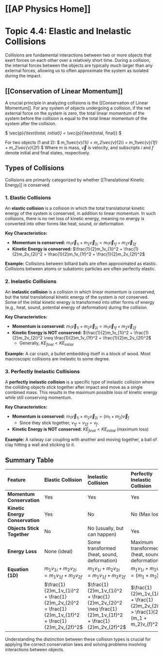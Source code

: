 # [[AP Physics Home]]
# Topic 4.4: Elastic and Inelastic Collisions

Collisions are fundamental interactions between two or more objects that exert forces on each other over a relatively short time. During a collision, the internal forces between the objects are typically much larger than any external forces, allowing us to often approximate the system as isolated during the impact.

## [[Conservation of Linear Momentum]]

A crucial principle in analyzing collisions is the [[Conservation of Linear Momentum]]. For any system of objects undergoing a collision, if the net external force on the system is zero, the total linear momentum of the system before the collision is equal to the total linear momentum of the system after the collision.

$
\vec{p}_{\text{total, initial}} = \vec{p}_{\text{total, final}}
$

For two objects (1 and 2):
$
m_1\vec{v}_{1i} + m_2\vec{v}_{2i} = m_1\vec{v}_{1f} + m_2\vec{v}_{2f}
$
Where $m$ is mass, $\vec{v}$ is velocity, and subscripts $i$ and $f$ denote initial and final states, respectively.

## Types of Collisions

Collisions are primarily categorized by whether [[Translational Kinetic Energy]] is conserved.

### 1. Elastic Collisions

An **elastic collision** is a collision in which the total translational kinetic energy of the system is conserved, in addition to linear momentum. In such collisions, there is no net loss of kinetic energy, meaning no energy is converted into other forms like heat, sound, or deformation.

**Key Characteristics:**
*   **Momentum is conserved:** $m_1\vec{v}_{1i} + m_2\vec{v}_{2i} = m_1\vec{v}_{1f} + m_2\vec{v}_{2f}$
*   **Kinetic Energy is conserved:** $\frac{1}{2}m_1v_{1i}^2 + \frac{1}{2}m_2v_{2i}^2 = \frac{1}{2}m_1v_{1f}^2 + \frac{1}{2}m_2v_{2f}^2$

**Example:** Collisions between billiard balls are often approximated as elastic. Collisions between atoms or subatomic particles are often perfectly elastic.

### 2. Inelastic Collisions

An **inelastic collision** is a collision in which linear momentum is conserved, but the total translational kinetic energy of the system is *not* conserved. Some of the initial kinetic energy is transformed into other forms of energy (e.g., heat, sound, potential energy of deformation) during the collision.

**Key Characteristics:**
*   **Momentum is conserved:** $m_1\vec{v}_{1i} + m_2\vec{v}_{2i} = m_1\vec{v}_{1f} + m_2\vec{v}_{2f}$
*   **Kinetic Energy is NOT conserved:** $\frac{1}{2}m_1v_{1i}^2 + \frac{1}{2}m_2v_{2i}^2 \neq \frac{1}{2}m_1v_{1f}^2 + \frac{1}{2}m_2v_{2f}^2$
    *   Generally, $KE_{final} < KE_{initial}$

**Example:** A car crash, a bullet embedding itself in a block of wood. Most macroscopic collisions are inelastic to some degree.

### 3. Perfectly Inelastic Collisions

A **perfectly inelastic collision** is a specific type of inelastic collision where the colliding objects stick together after impact and move as a single combined mass. This results in the maximum possible loss of kinetic energy while still conserving momentum.

**Key Characteristics:**
*   **Momentum is conserved:** $m_1\vec{v}_{1i} + m_2\vec{v}_{2i} = (m_1 + m_2)\vec{v}_{f}$
    *   Since they stick together, $v_{1f} = v_{2f} = v_f$.
*   **Kinetic Energy is NOT conserved:** $KE_{final} < KE_{initial}$ (maximum loss)

**Example:** A railway car coupling with another and moving together, a ball of clay hitting a wall and sticking to it.

## Summary Table

| Feature                 | Elastic Collision                               | Inelastic Collision                          | Perfectly Inelastic Collision                      |
| :---------------------- | :---------------------------------------------- | :------------------------------------------- | :------------------------------------------------- |
| **Momentum Conservation** | Yes                                             | Yes                                          | Yes                                                |
| **Kinetic Energy Conservation** | Yes                                             | No                                           | No (Max loss)                                      |
| **Objects Stick Together** | No                                              | No (usually, but can happen)                 | Yes                                                |
| **Energy Loss**         | None (ideal)                                    | Some transformed (heat, sound, deformation)  | Maximum transformed (heat, sound, deformation)     |
| **Equation (1D)**       | $m_1v_{1i} + m_2v_{2i} = m_1v_{1f} + m_2v_{2f}$ | $m_1v_{1i} + m_2v_{2i} = m_1v_{1f} + m_2v_{2f}$ | $m_1v_{1i} + m_2v_{2i} = (m_1 + m_2)v_{f}$         |
|                         | $\frac{1}{2}m_1v_{1i}^2 + \frac{1}{2}m_2v_{2i}^2 = \frac{1}{2}m_1v_{1f}^2 + \frac{1}{2}m_2v_{2f}^2$ | $\frac{1}{2}m_1v_{1i}^2 + \frac{1}{2}m_2v_{2i}^2 \neq \frac{1}{2}m_1v_{1f}^2 + \frac{1}{2}m_2v_{2f}^2$ | $\frac{1}{2}m_1v_{1i}^2 + \frac{1}{2}m_2v_{2i}^2 > \frac{1}{2}(m_1 + m_2)v_{f}^2$ |

Understanding the distinction between these collision types is crucial for applying the correct conservation laws and solving problems involving interactions between objects.
